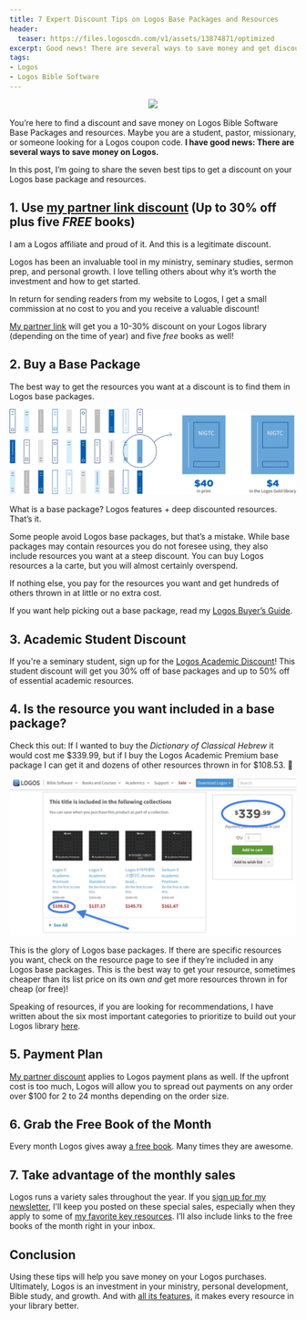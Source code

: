```yaml
---
title: 7 Expert Discount Tips on Logos Base Packages and Resources
header:
  teaser: https://files.logoscdn.com/v1/assets/13874871/optimized
excerpt: Good news! There are several ways to save money and get discounts on Logos.
tags:
- Logos
- Logos Bible Software
---
```

<p align="center">
<img src="https://files.logoscdn.com/v1/assets/13874871/optimized" width="400"/>
</p>

You’re here to find a discount and save money on Logos Bible Software Base Packages and resources. Maybe you are a student, pastor, missionary, or someone looking for a Logos coupon code. **I have good news: There are several ways to save money on Logos.**

In this post, I’m going to share the seven best tips to get a discount on your Logos base package and resources.
## 1. Use [my partner link discount](https://partner.logosbible.com/click.track?CID=431490&AFID=467957) (Up to 30% off plus five *FREE* books)

I am a Logos affiliate and proud of it. And this is a legitimate discount.

Logos has been an invaluable tool in my ministry, seminary studies, sermon prep, and personal growth. I love telling others about why it’s worth the investment and how to get started.

In return for sending readers from my website to Logos, I get a small commission at no cost to you and you receive a valuable discount!

[My partner link](https://partner.logosbible.com/click.track?CID=431490&AFID=467957) will get you a 10-30% discount on your Logos library (depending on the time of year) and five _free_ books as well!

## 2. Buy a Base Package

The best way to get the resources you want at a discount is to find them in Logos base packages. 

![](/assets/images/l10-cost-and-affordability-illu-1-2x.png)

What is a base package? Logos features + deep discounted resources. That’s it.

Some people avoid Logos base packages, but that’s a mistake. While base packages may contain resources you do not foresee using, they also include resources you want at a steep discount. You can buy Logos resources a la carte, but you will almost certainly overspend.

If nothing else, you pay for the resources you want and get hundreds of others thrown in at little or no extra cost.

If you want help picking out a base package, read my [Logos Buyer’s Guide](https://www.nickstapleton.me/logos-buyers-guide/).

## 3. Academic Student Discount

If you're a seminary student, sign up for the [Logos Academic Discount](https://partner.logosbible.com/click.track?CID=432198&AFID=467957&nonencodedurl=https://www.logos.com/academic-discount)! This student discount will get you 30% off of base packages and up to 50% off of essential academic resources.

## 4. Is the resource you want included in a base package?

Check this out: If I wanted to buy the _Dictionary of Classical Hebrew_ it would cost me $339.99, but if I buy the Logos Academic Premium base package I can get it and dozens of other resources thrown in for $108.53. 🤯

![Dynamic Pricing](/assets/images/dynamic.JPG "Dynamic Price")

This is the glory of Logos base packages. If there are specific resources you want, check on the resource page to see if they’re included in any Logos base packages. This is the best way to get your resource, sometimes cheaper than its list price on its own _and_ get more resources thrown in for cheap (or free)!

Speaking of resources, if you are looking for recommendations, I have written about the six most important categories to prioritize to build out your Logos library [here](https://www.nickstapleton.me/logos-resources/).

## 5. Payment Plan

[My partner discount](https://partner.logosbible.com/click.track?CID=431490&AFID=467957) applies to Logos payment plans as well. If the upfront cost is too much, Logos will allow you to spread out payments on any order over $100 for 2 to 24 months depending on the order size. 

## 6. Grab the Free Book of the Month

Every month Logos gives away [a free book](https://partner.logosbible.com/click.track?CID=437858&AFID=467957). Many times they are awesome.

## 7. Take advantage of the monthly sales

Logos runs a variety sales throughout the year. If you [sign up for my newsletter](https://nickstapleton.ck.page/), I'll keep you posted on these special sales, especially when they apply to some of [my favorite key resources](https://partner.logosbible.com/click.track?CID=453900&AFID=467957&nonencodedurl=https://www.logos.com/nickstapleton). I’ll also include links to the free books of the month right in your inbox.

## Conclusion

Using these tips will help you save money on your Logos purchases. Ultimately, Logos is an investment in your ministry, personal development, Bible study, and growth. And with [all its features](https://www.nickstapleton.me/Why-You-Should-Buy-Logos/), it makes every resource in your library better.

<script async data-uid="e75da6f296" src="https://nickstapleton.ck.page/e75da6f296/index.js"></script>
